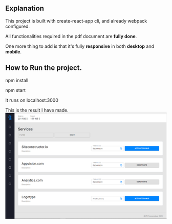 ## Explanation

This project is built with create-react-app cli, and already webpack configured.

All functionalities required in the pdf document are **fully done**.

One more thing to add is that it's fully **responsive** in both **desktop** and **mobile**.

## How to Run the project.

npm install

npm start

It runs on localhost:3000

This is the result I have made.
![alt text](https://github.com/terrygreen0606/alg-react/blob/master/src/assets/result.png)

